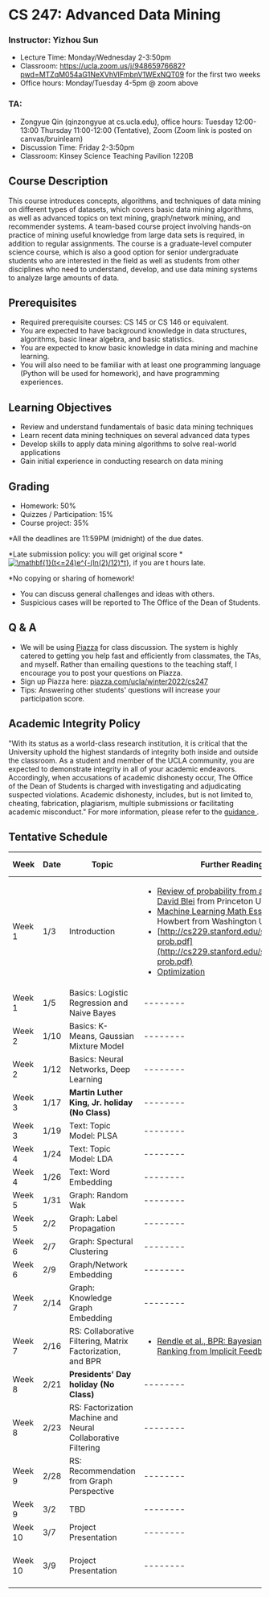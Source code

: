 # CS 247: Advanced Data Mining
### Instructor: Yizhou Sun
- Lecture Time: Monday/Wednesday 2-3:50pm 
- Classroom: https://ucla.zoom.us/j/94865976682?pwd=MTZqM054aG1NeXVhVlFmbnV1WExNQT09 for the first two weeks
- Office hours: Monday/Tuesday 4-5pm @ zoom above

### TA:
- Zongyue Qin (qinzongyue at cs.ucla.edu), office hours: Tuesday 12:00-13:00 Thursday 11:00-12:00 (Tentative), Zoom (Zoom link is posted on canvas/bruinlearn)
- Discussion Time: Friday 2-3:50pm
- Classroom: Kinsey Science Teaching Pavilion 1220B

## Course Description
This course introduces concepts, algorithms, and techniques of data mining on different types of datasets, which covers basic data mining algorithms, as well as advanced topics on text mining, graph/network mining, and recommender systems. A team-based course project involving hands-on practice of mining useful knowledge from large data sets is required, in addition to regular assignments. The course is a graduate-level computer science course, which is also a good option for senior undergraduate students who are interested in the field as well as students from other disciplines who need to understand, develop, and use data mining systems to analyze large amounts of data.

## Prerequisites
- Required prerequisite courses: CS 145 or CS 146 or equivalent. 
- You are expected to have background knowledge in data structures, algorithms, basic linear algebra, and basic statistics. 
- You are expected to know basic knowledge in data mining and machine learning. 
- You will also need to be familiar with at least one programming language (Python will be used for homework), and have programming experiences. 

## Learning Objectives
- Review and understand fundamentals of basic data mining techniques
- Learn recent data mining techniques on several advanced data types
- Develop skills to apply data mining algorithms to solve real-world applications
- Gain initial experience in conducting research on data mining

## Grading
- Homework: 50%
- Quizzes / Participation: 15%
- Course project: 35%

*All the deadlines are 11:59PM (midnight) of the due dates.

*Late submission policy: you will get original score * <a href="https://www.codecogs.com/eqnedit.php?latex=\mathbf{1}(t<=24)e^{-(ln(2)/12)*t}" target="_blank"><img src="https://latex.codecogs.com/gif.latex?\mathbf{1}(t<=24)e^{-(ln(2)/12)*t}" title="\mathbf{1}(t<=24)e^{-(ln(2)/12)*t}" /></a>, if you are t hours late.

*No copying or sharing of homework!


- You can discuss general challenges and ideas with others.
- Suspicious cases will be reported to The Office of the Dean of Students.

## Q & A
-	We will be using [Piazza](piazza.com/ucla/winter2022/cs247) for class discussion. The system is highly catered to getting you help fast and efficiently from classmates, the TAs, and myself. Rather than emailing questions to the teaching staff, I encourage you to post your questions on Piazza.
-	Sign up Piazza here: [piazza.com/ucla/winter2022/cs247](piazza.com/ucla/winter2022/cs247)
-	Tips: Answering other students' questions will increase your participation score.

## Academic Integrity Policy
"With its status as a world-class research institution, it is critical that the University uphold the highest standards of integrity both inside and outside the classroom. As a student and member of the UCLA community, you are expected to demonstrate integrity in all of your academic endeavors. Accordingly, when accusations of academic dishonesty occur, The Office of the Dean of Students is charged with investigating and adjudicating suspected violations. Academic dishonesty, includes, but is not limited to, cheating, fabrication, plagiarism, multiple submissions or facilitating academic misconduct."
For more information, please refer to the <a href="https://www.deanofstudents.ucla.edu/portals/16/documents/studentguide.pdf"> guidance </a>.

## Tentative Schedule
| Week | Date | Topic | Further Reading | Discussion Session| Homework| Course Project|
| ------- | ------ | ------ | -------- | ------ | ------ | ------ |
| Week 1 | 1/3 | Introduction | <ul><li>[Review of probability from a course by David Blei](http://www.cs.princeton.edu/courses/archive/spring07/cos424/scribe_notes/0208.pdf) from Princeton U.</li><li>[Machine Learning Math Essentials](http://courses.washington.edu/css490/2012.Winter/lecture_slides/02_math_essentials.pdf) by Jeff Howbert from Washington U.</li><li>[http://cs229.stanford.edu/section/cs229-prob.pdf](http://cs229.stanford.edu/section/cs229-prob.pdf)</li><li>[Optimization](http://web.cs.ucla.edu/~yzsun/classes/2018Fall_CS145/Slides/optimization.pdf) | ------ | ------ | ------ |
| Week 1 | 1/5 | Basics: Logistic Regression and Naive Bayes| -------- | ------ | ------ | ------ |
| Week 2 | 1/10 |Basics: K-Means, Gaussian Mixture Model | -------- | ------ | ------ | ------ |
| Week 2 | 1/12 |Basics: Neural Networks, Deep Learning | -------- | ------ | ------ | ------ |
| Week 3 | 1/17 | **Martin Luther King, Jr. holiday (No Class)** | -------- | ------ | ------ | ------ |
| Week 3 | 1/19 | Text: Topic Model: PLSA | -------- | ------ | ------ | ------ |
| Week 4 | 1/24 | Text: Topic Model: LDA | -------- | ------ | ------ | ------ |
| Week 4 | 1/26 | Text: Word Embedding | -------- | ------ | ------ | ------ |
| Week 5 | 1/31 | Graph: Random Wak| -------- | ------ | ------ | ------ |
| Week 5 | 2/2 |  Graph: Label Propagation  | -------- | ------ | ------ | ------ |
| Week 6 | 2/7 | Graph: Spectural Clustering| -------- | ------ | ------ | ------ |
| Week 6 | 2/9 | Graph/Network Embedding | -------- | ------ | ------ | ------ |
| Week 7 | 2/14 | Graph: Knowledge Graph Embedding | -------- | ------ | ------ | ------ |
| Week 7 | 2/16 | RS: Collaborative Filtering, Matrix Factorization, and BPR | <ul><li>[Rendle et al., BPR: Bayesian Personalized Ranking from Implicit Feedback, UAI 2009](https://arxiv.org/ftp/arxiv/papers/1205/1205.2618.pdf)</li></ul> | ------ | ------ | ------ |
| Week 8 | 2/21 | **Presidents’ Day holiday (No Class)** | -------- | ------ | ------ | ------ |
| Week 8 | 2/23 | RS: Factorization Machine and Neural Collaborative Filtering | -------- | ------ | ------ | ------ |
| Week 9 | 2/28 | RS: Recommendation from Graph Perspective | -------- | ------ | ------ | ------ |
| Week 9 | 3/2 | TBD | -------- | ------ | ------ | ------ |
| Week 10 | 3/7 | Project Presentation | -------- | ------ | ------ | ------ |
| Week 10 | 3/9 | Project Presentation | -------- | ------ | ------ | Final Report / Code Due |
